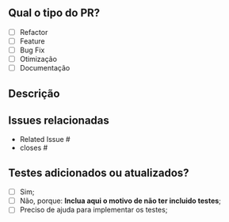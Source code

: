 ## Qual o tipo do PR?

- [ ] Refactor
- [ ] Feature
- [ ] Bug Fix
- [ ] Otimização
- [ ] Documentação

## Descrição

## Issues relacionadas

- Related Issue #
- closes #


## Testes adicionados ou atualizados?

- [ ] Sim;
- [ ] Não, porque: **Inclua aqui o motivo de não ter incluido testes**;
- [ ] Preciso de ajuda para implementar os testes;